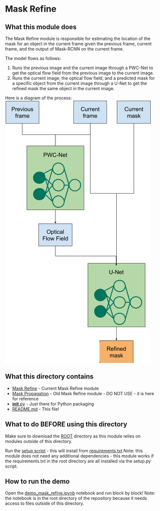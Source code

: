 # Mask Refine

## What this module does

The Mask Refine module is responsible for estimating the location of the mask for an object in the
current frame given the previous frame, current frame, and the output of Mask-RCNN on the current frame.

The model flows as follows:
1. Runs the previous image and the current image through a PWC-Net to get the optical flow field
from the previous image to the current image.
2. Runs the current image, the optical flow field, and a predicted mask for a specific object from the
current image through a U-Net to get the refined mask the same object in the current image.

Here is a diagram of the process:
![Diagram of Mask Refine Module](./mask_refine_diagram.png)

## What this directory contains
* [Mask Refine](./mask_refine.py) - Current Mask Refine module
* [Mask Propagation](./mask_propagation.py) - Old Mask Refine module - DO NOT USE - it is here for reference
* [__init__.py](./__init__.py) - Just there for Python packaging
* [README.md](./README.md) - This file!

## What to do BEFORE using this directory

Make sure to download the [ROOT](https://github.com/umd-fire-coml/MultiSeg) directory as this module
relies on modules outside of this directory. 

Run the [setup script](../setup.py) - this will install from [requirements.txt](../requirements.txt)
Note: this module does not need any additional dependencies - this module works
if the requirements.txt in the root directory are all installed via the setup.py script.

## How to run the demo

Open the [demo_mask_refine.ipynb](../demo_mask_refine.ipynb) notebook and run block by block!
Note: the notebook is in the root directory of the repository because it needs access to files
outside of this directory.